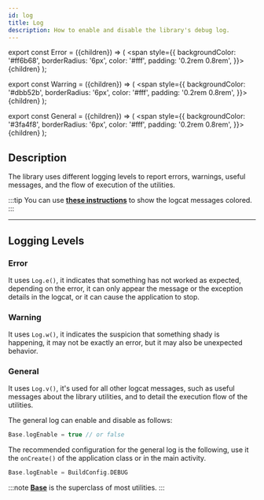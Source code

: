 ```yaml
---
id: log
title: Log
description: How to enable and disable the library's debug log.
---
```


export const Error = ({children}) => ( <span style={{
backgroundColor: '#ff6b68',
borderRadius: '6px',
color: '#fff',
padding: '0.2rem 0.8rem',
}}>{children}</span> );

export const Warring = ({children}) => ( <span style={{
backgroundColor: '#dbb52b',
borderRadius: '6px',
color: '#fff',
padding: '0.2rem 0.8rem',
}}>{children}</span> );

export const General = ({children}) => ( <span style={{
backgroundColor: '#3fa4f8',
borderRadius: '6px',
color: '#fff',
padding: '0.2rem 0.8rem',
}}>{children}</span> );

## Description

The library uses different logging levels to report errors, warnings, useful messages, and the flow of execution of the utilities.

:::tip
You can use **[these instructions](https://gist.github.com/JeovaniMartinez/386fa7cd5a9c1afdc12b64c9706fd5fe)** to show the logcat messages colored.
:::

---

## Logging Levels

### <Error>Error</Error>

It uses `Log.e()`, it indicates that something has not worked as expected, depending on the error, it can only 
appear the message or the exception details in the logcat, or it can cause the application to stop.

### <Warring>Warning</Warring>

It uses `Log.w()`, it indicates the suspicion that something shady is happening, it may not be exactly an error, 
but it may also be unexpected behavior.

### <General>General</General>

It uses `Log.v()`, it's used for all other logcat messages, such as useful messages about the library utilities, and to 
detail the execution flow of the utilities.

The general log can enable and disable as follows:

```kotlin
Base.logEnable = true // or false
```

The recommended configuration for the general log is the following, use it the `onCreate()` of the application class or in the main activity.

```kotlin
Base.logEnable = BuildConfig.DEBUG
```
:::note
<a href="/reference/-android%20-utils/com.jeovanimartinez.androidutils/-base/index.html" target="_blank"><b>Base</b></a> is the superclass of most utilities.
:::
